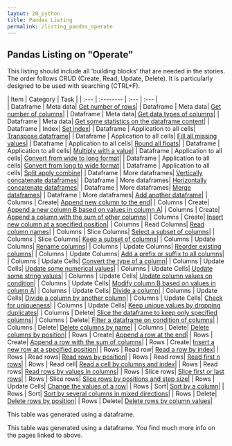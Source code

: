 ```yaml
---
layout: 20_python
title: Pandas Listing
permalink: /listing_pandas_operate
---
```


## Pandas Listing on "Operate"

This listing should include all 'building blocks' that are needed in the stories. The order follows CRUD (Create, Read, Update, Delete). 
It is particularly designed to be used with searching (CTRL+F).


|  Item |  Category |  Task |
| :---            |    :--------   |  :--- |  :--- |  
| Dataframe | Meta data| [Get number of rows](pandas_df_ops#get-number-of-rows)| 
| Dataframe | Meta data| [Get number of columns](pandas_df_ops#get-number-of-columns)| 
| Dataframe | Meta data| [Get data types of columns](pandas_df_ops#get-data-types-of-columns)| 
| Dataframe | Meta data| [Get some statistics on the dataframe content](pandas_df_ops#get-some-statistics-on-the-dataframe-content)| 
| Dataframe | Index| [Set index](pandas_df_ops#set-index)| 
| Dataframe | Application to all cells| [Transpose dataframe](pandas_df_ops#transpose-dataframe)| 
| Dataframe | Application to all cells| [Fill all missing values](pandas_df_ops#fill-all-missing-values)| 
| Dataframe | Application to all cells| [Round all floats](pandas_df_ops#round-all-floats)| 
| Dataframe | Application to all cells| [Multiply with a value](pandas_df_ops#multiply-with-a-value)| 
| Dataframe | Application to all cells| [Convert from wide to long format](pandas_df_ops#convert-from-wide-to-long-format)| 
| Dataframe | Application to all cells| [Convert from long to wide format](pandas_df_ops#convert-from-long-to-wide-format)| 
| Dataframe | Application to all cells| [Split apply combine](pandas_df_ops#split-apply-combine)| 
| Dataframe | More dataframes| [Vertically concatenate dataframes](pandas_df_ops#vertically-concatenate-dataframes)| 
| Dataframe | More dataframes| [Horizontally concatenate dataframes](pandas_df_ops#horizontally-concatenate-dataframes)| 
| Dataframe | More dataframes| [Merge dataframes](pandas_df_ops#merge-dataframes)| 
| Dataframe | More dataframes| [Add another dataframe](pandas_df_ops#add-another-dataframe)| 
| Columns | Create| [Append new column to the end](pandas_columns#append-new-column-to-the-end)| 
| Columns | Create| [Append a new column B based on values in column A](pandas_columns#append-a-new-column-b-based-on-values-in-column-a)| 
| Columns | Create| [Append a column with the sum of other columns](pandas_columns#append-a-column-with-the-sum-of-other-columns)| 
| Columns | Create| [Insert new column at a specified position](pandas_columns#insert-new-column-at-a-specified-position)| 
| Columns | Read Columns| [Read column names](pandas_columns#read-column-names)| 
| Columns | Slice Columns| [Select a subset of columns](pandas_columns#select-a-subset-of-columns)| 
| Columns | Slice Columns| [Keep a subset of columns](pandas_columns#keep-a-subset-of-columns)| 
| Columns | Update Columns| [Rename columns](pandas_columns#rename-columns)| 
| Columns | Update Columns| [Reorder existing columns](pandas_columns#reorder-existing-columns)| 
| Columns | Update Columns| [Add a prefix or suffix to all columns](pandas_columns#add-a-prefix-or-suffix-to-all-columns)| 
| Columns | Update Cells| [Convert the type of a column](pandas_columns#convert-the-type-of-a-column)| 
| Columns | Update Cells| [Update some numerical values](pandas_columns#update-some-numerical-values)| 
| Columns | Update Cells| [Update some string values](pandas_columns#update-some-string-values)| 
| Columns | Update Cells| [Update column values on condition](pandas_columns#update-column-values-on-condition)| 
| Columns | Update Cells| [Modify column B based on values in column A](pandas_columns#modify-column-b-based-on-values-in-column-a)| 
| Columns | Update Cells| [Divide a column](pandas_columns#divide-a-column)| 
| Columns | Update Cells| [Divide a column by another column](pandas_columns#divide-a-column-by-another-column)| 
| Columns | Update Cells| [Check for uniqueness](pandas_columns#check-for-uniqueness)| 
| Columns | Update Cells| [Keep unique values by dropping duplicates](pandas_columns#keep-unique-values-by-dropping-duplicates)| 
| Columns | Delete| [Slice the dataframe to keep only specified columns](pandas_columns#slice-the-dataframe-to-keep-only-specified-columns)| 
| Columns | Delete| [Filter a dataframe on condition of columns](pandas_columns#filter-a-dataframe-on-condition-of-columns)| 
| Columns | Delete| [Delete columns by name](pandas_columns#delete-columns-by-name)| 
| Columns | Delete| [Delete columns by position](pandas_columns#delete-columns-by-position)| 
| Rows | Create| [Append a row at the end](pandas_rows#append-a-row-at-the-end)| 
| Rows | Create| [Append a row with the sum of columns](pandas_rows#append-a-row-with-the-sum-of-columns)| 
| Rows | Create| [Insert a new row at a specified position](pandas_rows#insert-a-new-row-at-a-specified-position)| 
| Rows | Read row| [Read a row by index](pandas_rows#read-a-row-by-index)| 
| Rows | Read rows| [Read rows by position](pandas_rows#read-rows-by-position)| 
| Rows | Read rows| [Read first n rows](pandas_rows#read-first-n-rows)| 
| Rows | Read cell| [Read a cell by columns and index](pandas_rows#read-a-cell-by-columns-and-index)| 
| Rows | Read rows| [Read rows by values in columns](pandas_rows#read-rows-by-values-in-columns)| 
| Rows | Slice rows| [Slice first or last rows](pandas_rows#slice-first-or-last-rows)| 
| Rows | Slice rows| [Slice rows by positions and step size](pandas_rows#slice-rows-by-positions-and-step-size)| 
| Rows | Update Cells| [Change the values of a row](pandas_rows#change-the-values-of-a-row)| 
| Rows | Sort| [Sort by a column](pandas_rows#sort-by-a-column)| 
| Rows | Sort| [Sort by several columns in mixed directions](pandas_rows#sort-by-several-columns-in-mixed-directions)| 
| Rows | Delete| [Delete rows by position](pandas_rows#delete-rows-by-position)| 
| Rows | Delete| [Delete rows by column values](pandas_rows#delete-rows-by-column-values)| 

This table was generated using a dataframe. 

This table was generated using a dataframe. You find much more info on the pages linked to above.
